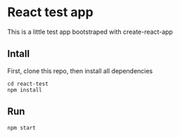 # React test app

This is a little test app bootstraped with create-react-app

## Intall
First, clone this repo, then install all dependencies

```
cd react-test
npm install

```

## Run
```
npm start

```